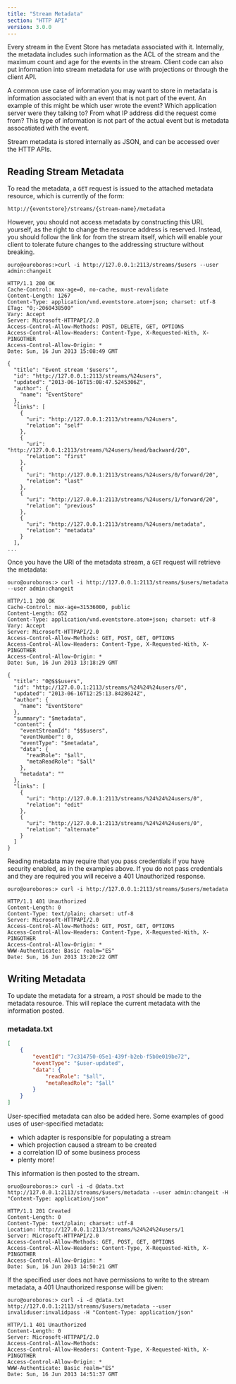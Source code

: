 ```yaml
---
title: "Stream Metadata"
section: "HTTP API"
version: 3.0.0
---
```


Every stream in the Event Store has metadata associated with it. Internally, the metadata includes such information as the ACL of the stream and the maximum count and age for the events in the stream. Client code can also put information into stream metadata for use with projections or through the client API. 

A common use case of information you may want to store in metadata is information associated with an event that is not part of the event. An example of this might be which user wrote the event? Which application server were they talking to? From what IP address did the request come from? This type of information is not part of the actual event but is metadata assocatiated with the event.

Stream metadata is stored internally as JSON, and can be accessed over the HTTP APIs. 

## Reading Stream Metadata

To read the metadata, a `GET` request is issued to the attached metadata resource, which is currently of the form:

```
http://{eventstore}/streams/{stream-name}/metadata
```

However, you should not access metadata by constructing this URL yourself, as the right to change the resource address is reserved. Instead, you should follow the link for from the stream itself, which will enable your client to tolerate future changes to the addressing structure without breaking.

```
ouro@ouroboros:>curl -i http://127.0.0.1:2113/streams/$users --user admin:changeit
```

```http
HTTP/1.1 200 OK
Cache-Control: max-age=0, no-cache, must-revalidate
Content-Length: 1267
Content-Type: application/vnd.eventstore.atom+json; charset: utf-8
ETag: "0;-2060438500"
Vary: Accept
Server: Microsoft-HTTPAPI/2.0
Access-Control-Allow-Methods: POST, DELETE, GET, OPTIONS
Access-Control-Allow-Headers: Content-Type, X-Requested-With, X-PINGOTHER
Access-Control-Allow-Origin: *
Date: Sun, 16 Jun 2013 15:08:49 GMT

{
  "title": "Event stream '$users'",
  "id": "http://127.0.0.1:2113/streams/%24users",
  "updated": "2013-06-16T15:08:47.5245306Z",
  "author": {
    "name": "EventStore"
  },
  "links": [
    {
      "uri": "http://127.0.0.1:2113/streams/%24users",
      "relation": "self"
    },
    {
      "uri": "http://127.0.0.1:2113/streams/%24users/head/backward/20",
      "relation": "first"
    },
    {
      "uri": "http://127.0.0.1:2113/streams/%24users/0/forward/20",
      "relation": "last"
    },
    {
      "uri": "http://127.0.0.1:2113/streams/%24users/1/forward/20",
      "relation": "previous"
    },
    {
      "uri": "http://127.0.0.1:2113/streams/%24users/metadata",
      "relation": "metadata"
    }
  ],
...
```

Once you have the URI of the metadata stream, a `GET` request will retrieve the metadata:

```
ouro@ouroboros:> curl -i http://127.0.0.1:2113/streams/$users/metadata --user admin:changeit
```

```http
HTTP/1.1 200 OK
Cache-Control: max-age=31536000, public
Content-Length: 652
Content-Type: application/vnd.eventstore.atom+json; charset: utf-8
Vary: Accept
Server: Microsoft-HTTPAPI/2.0
Access-Control-Allow-Methods: GET, POST, GET, OPTIONS
Access-Control-Allow-Headers: Content-Type, X-Requested-With, X-PINGOTHER
Access-Control-Allow-Origin: *
Date: Sun, 16 Jun 2013 13:18:29 GMT

{
  "title": "0@$$$users",
  "id": "http://127.0.0.1:2113/streams/%24%24%24users/0",
  "updated": "2013-06-16T12:25:13.8428624Z",
  "author": {
    "name": "EventStore"
  },
  "summary": "$metadata",
  "content": {
    "eventStreamId": "$$$users",
    "eventNumber": 0,
    "eventType": "$metadata",
    "data": {
      "readRole": "$all",
      "metaReadRole": "$all"
    },
    "metadata": ""
  },
  "links": [
    {
      "uri": "http://127.0.0.1:2113/streams/%24%24%24users/0",
      "relation": "edit"
    },
    {
      "uri": "http://127.0.0.1:2113/streams/%24%24%24users/0",
      "relation": "alternate"
    }
  ]
}
```

<span class="note">
Reading metadata may require that you pass credentials if you have security enabled, as in the examples above. If you do not pass credentials and they are required you will receive a 401 Unauthorized response.
</span>

```
ouro@ouroboros:> curl -i http://127.0.0.1:2113/streams/$users/metadata
```

```http
HTTP/1.1 401 Unauthorized
Content-Length: 0
Content-Type: text/plain; charset: utf-8
Server: Microsoft-HTTPAPI/2.0
Access-Control-Allow-Methods: GET, POST, GET, OPTIONS
Access-Control-Allow-Headers: Content-Type, X-Requested-With, X-PINGOTHER
Access-Control-Allow-Origin: *
WWW-Authenticate: Basic realm="ES"
Date: Sun, 16 Jun 2013 13:20:22 GMT
```

## Writing Metadata

To update the metadata for a stream, a `POST` should be made to the metadata resource. This will replace the current metadata with the information posted.

### metadata.txt

```json
[
    {
        "eventId": "7c314750-05e1-439f-b2eb-f5b0e019be72",
        "eventType": "$user-updated",
        "data": {
            "readRole": "$all",
            "metaReadRole": "$all" 
        }
    }
]
```

User-specified metadata can also be added here. Some examples of good uses of user-specified metadata:

- which adapter is responsible for populating a stream
- which projection caused a stream to be created
- a correlation ID of some business process
- plenty more!

This information is then posted to the stream.

```
oruo@ouroboros:> curl -i -d @data.txt http://127.0.0.1:2113/streams/$users/metadata --user admin:changeit -H "Content-Type: application/json"
```

```http
HTTP/1.1 201 Created
Content-Length: 0
Content-Type: text/plain; charset: utf-8
Location: http://127.0.0.1:2113/streams/%24%24%24users/1
Server: Microsoft-HTTPAPI/2.0
Access-Control-Allow-Methods: GET, POST, GET, OPTIONS
Access-Control-Allow-Headers: Content-Type, X-Requested-With, X-PINGOTHER
Access-Control-Allow-Origin: *
Date: Sun, 16 Jun 2013 14:50:21 GMT

```

If the specified user does not have permissions to write to the stream metadata, a 401 Unauthorized response will be given:

```
ouro@ouroboros:> curl -i -d @data.txt http://127.0.0.1:2113/streams/$users/metadata --user invaliduser:invalidpass -H "Content-Type: application/json"
```

```http
HTTP/1.1 401 Unauthorized
Content-Length: 0
Server: Microsoft-HTTPAPI/2.0
Access-Control-Allow-Methods:
Access-Control-Allow-Headers: Content-Type, X-Requested-With, X-PINGOTHER
Access-Control-Allow-Origin: *
WWW-Authenticate: Basic realm="ES"
Date: Sun, 16 Jun 2013 14:51:37 GMT
```